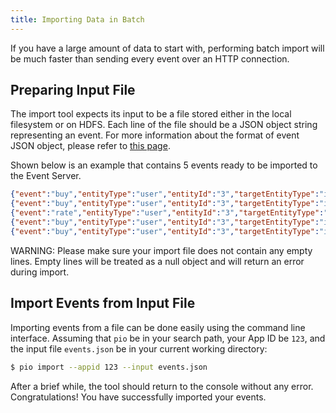 ```yaml
---
title: Importing Data in Batch
---
```


If you have a large amount of data to start with, performing batch import will
be much faster than sending every event over an HTTP connection.

## Preparing Input File

The import tool expects its input to be a file stored either in the local
filesystem or on HDFS. Each line of the file should be a JSON object string
representing an event. For more information about the format of event JSON
object, please refer to [this page](/datacollection/eventapi/#using-event-api).

Shown below is an example that contains 5 events ready to be imported to the
Event Server.

```json
{"event":"buy","entityType":"user","entityId":"3","targetEntityType":"item","targetEntityId":"0","eventTime":"2014-11-21T01:04:14.716Z"}
{"event":"buy","entityType":"user","entityId":"3","targetEntityType":"item","targetEntityId":"1","eventTime":"2014-11-21T01:04:14.722Z"}
{"event":"rate","entityType":"user","entityId":"3","targetEntityType":"item","targetEntityId":"2","properties":{"rating":1.0},"eventTime":"2014-11-21T01:04:14.729Z"}
{"event":"buy","entityType":"user","entityId":"3","targetEntityType":"item","targetEntityId":"7","eventTime":"2014-11-21T01:04:14.735Z"}
{"event":"buy","entityType":"user","entityId":"3","targetEntityType":"item","targetEntityId":"8","eventTime":"2014-11-21T01:04:14.741Z"}
```

WARNING: Please make sure your import file does not contain any empty lines.
Empty lines will be treated as a null object and will return an error during
import.

## Import Events from Input File

Importing events from a file can be done easily using the command line
interface. Assuming that `pio` be in your search path, your App ID be `123`, and
the input file `events.json` be in your current working directory:

```bash
$ pio import --appid 123 --input events.json
```

After a brief while, the tool should return to the console without any error.
Congratulations! You have successfully imported your events.
